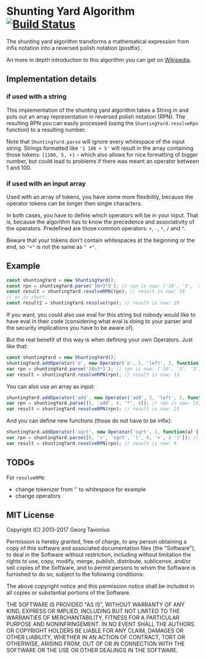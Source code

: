 # Shunting Yard Algorithm [![Build Status](https://travis-ci.org/Calamari/shunting-yard.js.png)](https://travis-ci.org/Calamari/shunting-yard.js)

The shunting yard algorithm transforms a mathematical expression from infix notation into a reversed polish notation (postfix).

An more in depth introduction to this algorithm you can get on [Wikipedia](http://en.wikipedia.org/wiki/Shunting-yard_algorithm).


## Implementation details

### if used with a string

This implementation of the shunting yard algorithm takes a String in and puts out an array representation in reversed polish notation (RPN). The resulting RPN you can easily processed (using the `ShuntingYard.resolveRpn` function) to a resulting number.

Note that `ShuntingYard.parse` will ignore every whitespace of the input string. Strings formatted like `'1 100 + 5'` will result in the array containing those tokens: `[1100, 5, +]` – which also allows for nice formatting of bigger number, but could lead to problems if there was meant an operator between 1 and 100.

### if used with an input array

Used with an array of tokens, you have some more flexibility, because the operator tokens can be longer then single characters.

In both cases, you have to define which operators will be in your input. That is, because the algorithm has to know the precedence and associativity of the operators. Predefined are those common operators: `+`, `-`, `*`, `/` and `^`.

Beware that your tokens don't contain whitespaces at the beginning or the end, so `"+"` is not the same as `" +"`.


## Example

```js
const shuntingYard = new ShuntingYard();
const rpn = shuntingYard.parse('10+3*3'); // rpn is now: ['10', '3', '3', '*', '+']
const result = shuntingYard.resolveRPN(rpn); // result is now: 19
// or in short:
const result2 = shuntingYard.resolve(rpn); // result is now: 19
```

If you want, you could also use eval for this string but nobody would like to have eval in their code (considering what eval is doing to your parser and the security implications you have to be aware of).

But the real benefit of this way is when defining your own Operators. Just like that:

```js
const shuntingYard = new ShuntingYard();
shuntingYard.addOperator('o', new Operator('o', 2, 'left', 2, function(a, b) { return a + Math.sqrt(b); }));
var rpn = shuntingYard.parse('10o3*3'); // rpn is now: ['10', '3', '3', '*', 'o']
var result = shuntingYard.resolveRPN(rpn); // result is now: 13
```

You can also use an array as input:

```js
shuntingYard.addOperator('add', new Operator('add', 2, 'left', 2, function(a, b) { return a + b; }));
var rpn = shuntingYard.parse([5, 'add', 4, '*', 4]); // rpn is now: [5, 4, 4, '*', 'add']
var result = shuntingYard.resolveRPN(rpn); // result is now: 21
```

And you can define new functions (those do not have to be infix):

```js
shuntingYard.addOperator('sqrt', new Operator('sqrt', 1, function(a) { return Math.sqrt(a); }));
var rpn = shuntingYard.parse([6, '+', 'sqrt', '(', 6, '+', 3 ')']); // rpn is now: ['6', '6', '3', '+', 'sqrt', '+']
var result = shuntingYard.resolveRPN(rpn); // result is now: 9
```

## TODOs

For `resolveRPN`:
  - change tokenizer from '' to whitespace for example
  - change operators


## MIT License

Copyright (C) 2013-2017 Georg Tavonius

Permission is hereby granted, free of charge, to any person obtaining a copy of this software and associated documentation files (the "Software"), to deal in the Software without restriction, including without limitation the rights to use, copy, modify, merge, publish, distribute, sublicense, and/or sell copies of the Software, and to permit persons to whom the Software is furnished to do so, subject to the following conditions:

The above copyright notice and this permission notice shall be included in all copies or substantial portions of the Software.

THE SOFTWARE IS PROVIDED "AS IS", WITHOUT WARRANTY OF ANY KIND, EXPRESS OR IMPLIED, INCLUDING BUT NOT LIMITED TO THE WARRANTIES OF MERCHANTABILITY, FITNESS FOR A PARTICULAR PURPOSE AND NONINFRINGEMENT. IN NO EVENT SHALL THE AUTHORS OR COPYRIGHT HOLDERS BE LIABLE FOR ANY CLAIM, DAMAGES OR OTHER LIABILITY, WHETHER IN AN ACTION OF CONTRACT, TORT OR OTHERWISE, ARISING FROM, OUT OF OR IN CONNECTION WITH THE SOFTWARE OR THE USE OR OTHER DEALINGS IN THE SOFTWARE.
